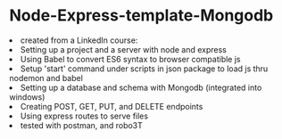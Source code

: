 # Node-Express-template-Mongodb
<li> created from a LinkedIn course:
<li>Setting up a project and a server with node and express
<li>Using Babel to convert ES6 syntax to browser compatible js 
<li>Setup 'start' command under scripts in json package to load js thru nodemon and babel 
<li>Setting up a database and schema with Mongodb (integrated into windows)
<li>Creating POST, GET, PUT, and DELETE endpoints 
<li>Using express routes to serve files
<li>tested with postman, and robo3T
